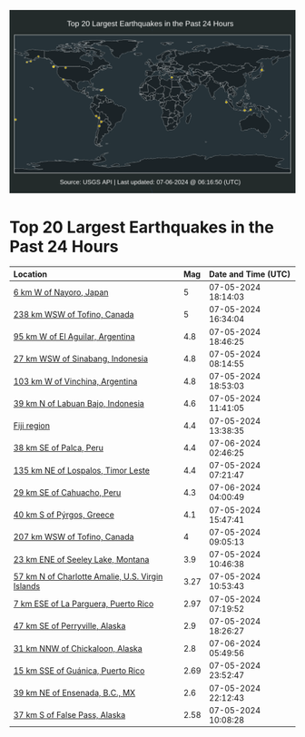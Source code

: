 ![Map](./map.png)

# Top 20 Largest Earthquakes in the Past 24 Hours

| Location | Mag | Date and Time (UTC) |
|:---|:---|:---|
| [6 km W of Nayoro, Japan](https://earthquake.usgs.gov/earthquakes/eventpage/us7000mxbi) | 5 | 07-05-2024 18:14:03 |
| [238 km WSW of Tofino, Canada](https://earthquake.usgs.gov/earthquakes/eventpage/us7000mxaz) | 5 | 07-05-2024 16:34:04 |
| [95 km W of El Aguilar, Argentina](https://earthquake.usgs.gov/earthquakes/eventpage/us7000mxbn) | 4.8 | 07-05-2024 18:46:25 |
| [27 km WSW of Sinabang, Indonesia](https://earthquake.usgs.gov/earthquakes/eventpage/us7000mx6y) | 4.8 | 07-05-2024 08:14:55 |
| [103 km W of Vinchina, Argentina](https://earthquake.usgs.gov/earthquakes/eventpage/us7000mxbr) | 4.8 | 07-05-2024 18:53:03 |
| [39 km N of Labuan Bajo, Indonesia](https://earthquake.usgs.gov/earthquakes/eventpage/us7000mx7l) | 4.6 | 07-05-2024 11:41:05 |
| [Fiji region](https://earthquake.usgs.gov/earthquakes/eventpage/us7000mx8r) | 4.4 | 07-05-2024 13:38:35 |
| [38 km SE of Palca, Peru](https://earthquake.usgs.gov/earthquakes/eventpage/us7000mxd4) | 4.4 | 07-06-2024 02:46:25 |
| [135 km NE of Lospalos, Timor Leste](https://earthquake.usgs.gov/earthquakes/eventpage/us7000mx6s) | 4.4 | 07-05-2024 07:21:47 |
| [29 km SE of Cahuacho, Peru](https://earthquake.usgs.gov/earthquakes/eventpage/us7000mxdg) | 4.3 | 07-06-2024 04:00:49 |
| [40 km S of Pýrgos, Greece](https://earthquake.usgs.gov/earthquakes/eventpage/us7000mxah) | 4.1 | 07-05-2024 15:47:41 |
| [207 km WSW of Tofino, Canada](https://earthquake.usgs.gov/earthquakes/eventpage/us7000mx73) | 4 | 07-05-2024 09:05:13 |
| [23 km ENE of Seeley Lake, Montana](https://earthquake.usgs.gov/earthquakes/eventpage/us7000mx7h) | 3.9 | 07-05-2024 10:46:38 |
| [57 km N of Charlotte Amalie, U.S. Virgin Islands](https://earthquake.usgs.gov/earthquakes/eventpage/pr71454658) | 3.27 | 07-05-2024 10:53:43 |
| [7 km ESE of La Parguera, Puerto Rico](https://earthquake.usgs.gov/earthquakes/eventpage/pr71454643) | 2.97 | 07-05-2024 07:19:52 |
| [47 km SE of Perryville, Alaska](https://earthquake.usgs.gov/earthquakes/eventpage/ak0248lkdbxu) | 2.9 | 07-05-2024 18:26:27 |
| [31 km NNW of Chickaloon, Alaska](https://earthquake.usgs.gov/earthquakes/eventpage/ak0248n0b1ai) | 2.8 | 07-06-2024 05:49:56 |
| [15 km SSE of Guánica, Puerto Rico](https://earthquake.usgs.gov/earthquakes/eventpage/pr71454688) | 2.69 | 07-05-2024 23:52:47 |
| [39 km NE of Ensenada, B.C., MX](https://earthquake.usgs.gov/earthquakes/eventpage/ci40649791) | 2.6 | 07-05-2024 22:12:43 |
| [37 km S of False Pass, Alaska](https://earthquake.usgs.gov/earthquakes/eventpage/av93186541) | 2.58 | 07-05-2024 10:08:28 |
